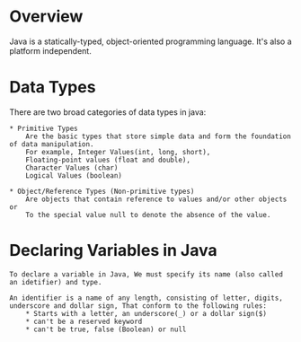 # Overview
Java is a statically-typed, object-oriented programming language. It's also a platform independent.


# Data Types
There are two broad categories of data types in java:

    * Primitive Types
        Are the basic types that store simple data and form the foundation of data manipulation. 
        For example, Integer Values(int, long, short), 
        Floating-point values (float and double),
        Character Values (char)
        Logical Values (boolean)

    * Object/Reference Types (Non-primitive types)
        Are objects that contain reference to values and/or other objects or 
        To the special value null to denote the absence of the value.

# Declaring Variables in Java
    To declare a variable in Java, We must specify its name (also called an idetifier) and type. 

    An identifier is a name of any length, consisting of letter, digits, underscore and dollar sign, That conform to the following rules:
        * Starts with a letter, an underscore(_) or a dollar sign($)
        * can't be a reserved keyword
        * can't be true, false (Boolean) or null

